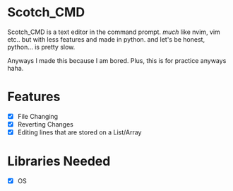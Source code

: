 # Scotch_CMD

Scotch_CMD is a text editor in the command prompt. *much* like nvim, vim etc.. but with less features and made in python.
and let's be honest, python... is pretty slow.

Anyways I made this because I am bored. Plus, this is for practice anyways haha.

# Features
- [x] File Changing
- [x] Reverting Changes
- [x] Editing lines that are stored on a List/Array

# Libraries Needed
- [x] OS